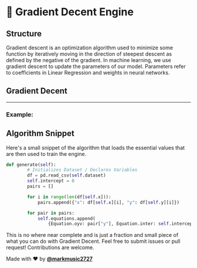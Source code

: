 # 🏒 Gradient Decent Engine

## Structure

Gradient descent is an optimization algorithm used to minimize some function by iteratively moving in the direction of steepest descent as defined by the negative of the gradient. In machine learning, we use gradient descent to update the parameters of our model. Parameters refer to coefficients in Linear Regression and weights in neural networks.

## Gradient Decent

___

### __Example:__

## Algorithm Snippet

Here's a small snippet of the algorithm that loads the essential values that are then used to train the engine.

```py
def generate(self):
        # Initializes Dataset / Declares Variables
        df = pd.read_csv(self.dataset)
        self.intercept = 0
        pairs = []

        for i in range(len(df[self.x])):
            pairs.append({"x": df[self.x][i], "y": df[self.y][i]})

        for pair in pairs:
            self.equations.append(
                {Equation.oyv: pair["y"], Equation.inter: self.intercept, Equation.sl: self.slope, Equation.x: pair["x"]})
```

This is no where near complete and is just a fraction and small piece of what you can do with Gradient Decent. Feel free to submit issues or pull request! Contributions are welcome.

Made with ❤️ by __[@markmusic2727](https://twitter.com/MarkMusic2727)__



